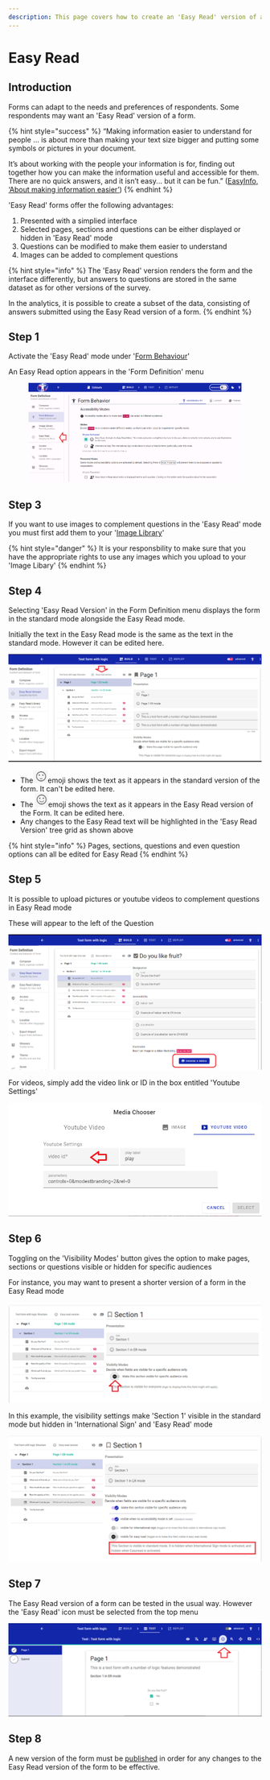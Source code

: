 ```yaml
---
description: This page covers how to create an 'Easy Read' version of a form
---
```


# Easy Read

## Introduction

Forms can adapt to the needs and preferences of respondents. Some respondents may want an 'Easy Read' version of a form.

{% hint style="success" %}
“Making information easier to understand for people ... is about more than making your text size bigger and putting some symbols or pictures in your document.&#x20;

It’s about working with the people your information is for, finding out together how you can make the information useful and accessible for them. There are no quick answers, and it isn’t easy... but it can be fun.” ([EasyInfo, ‘About making information easier’](https://assets.publishing.service.gov.uk/government/uploads/system/uploads/attachment\_data/file/215923/dh\_121927.pdf))
{% endhint %}

'Easy Read' forms offer the following advantages:

1. Presented with a simplied interface
2. Selected pages, sections and questions can be either displayed or hidden in 'Easy Read' mode
3. Questions can be modified to make them easier to understand
4. Images can be added to complement questions

{% hint style="info" %}
The 'Easy Read' version renders the form and the interface differently, but answers to questions are stored in the same dataset as for other versions of the survey.&#x20;

In the analytics, it is possible to create a subset of the data, consisting of answers submitted using the Easy Read version of a form.
{% endhint %}

## Step 1

Activate the 'Easy Read' mode under '[Form Behaviour](form-behaviour.md)'

An Easy Read option appears in the 'Form Definition' menu&#x20;

<figure><img src="../../../.gitbook/assets/image (4) (1) (2).png" alt=""><figcaption></figcaption></figure>

## Step 3

If you want to use images to complement questions in the 'Easy Read' mode you must first add them to your '[Image Library](image-library.md)'

{% hint style="danger" %}
It is your responsbility to make sure that you have the appropriate rights to use any images which you upload to your 'Image Libary'
{% endhint %}

## Step 4

Selecting 'Easy Read Version' in the Form Definition menu displays the form in the standard mode alongside the Easy Read mode.

Initially the text in the Easy Read mode is the same as the text in the standard mode. However it can be edited here.

![](<../../../.gitbook/assets/image (307) (1) (1) (1) (1).png>)

* The![](<../../../.gitbook/assets/image (297) (1) (1) (1) (3).png>)emoji shows the text as it appears in the standard version of the form. It can't be edited here.
* The ![](<../../../.gitbook/assets/image (309) (1) (1) (1) (1) (1) (1) (1) (1) (1).png>)emoji shows the text as it appears in the Easy Read version of the Form. It can be edited here.
* Any changes to the Easy Read text will be highlighted in the 'Easy Read Version' tree grid as shown above

{% hint style="info" %}
Pages, sections, questions and even question options can all be edited for Easy Read
{% endhint %}

## Step 5

It is possible to upload pictures or youtube videos to complement questions in Easy Read mode

These will appear to the left of the Question

![](<../../../.gitbook/assets/image (313) (1) (1) (1) (1) (1).png>)

For videos, simply add the video link or ID in the box entitled 'Youtube Settings'

![](<../../../.gitbook/assets/image (303) (1) (1) (1) (1) (1) (1).png>)

## Step 6

Toggling on the 'Visibility Modes' button gives the option to make pages, sections or questions visible or hidden for specific audiences

For instance, you may want to present a shorter version of a form in the Easy Read mode

![](<../../../.gitbook/assets/image (307) (1) (1) (1) (1) (1).png>)

In this example, the visibility settings make 'Section 1' visible in the standard mode but hidden in 'International Sign' and 'Easy Read' mode

![](<../../../.gitbook/assets/image (308) (1) (1) (1) (1) (1) (1) (1) (1).png>)

## Step 7

The Easy Read version of a form can be tested in the usual way. However the 'Easy Read' icon must be selected from the top menu

![](<../../../.gitbook/assets/image (316) (1) (1) (1) (1) (1) (1).png>)

## Step 8

A new version of the form must be [published](publishing-a-form.md) in order for any changes to the Easy Read version of the form to be effective.
